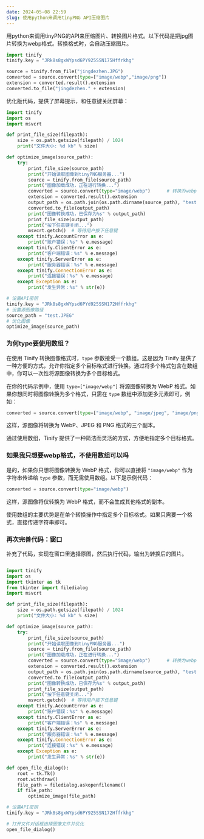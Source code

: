 ```yaml
---
date: 2024-05-08 22:59
slug: 使用python来调用tinyPNG API压缩图片
---
```


用python来调用tinyPNG的API来压缩图片、转换图片格式。以下代码是把jpg图片转换为webp格式。转换格式时，会自动压缩图片。

```python
import tinify
tinify.key = "JRk8s8gxWYpsd6PY925SSN175Hffrkhg"

source = tinify.from_file("jingdezhen.JPG")
converted = source.convert(type=["image/webp","image/png"])
extension = converted.result().extension
converted.to_file("jingdezhen." + extension)	
```

<!-- truncate -->

优化版代码，提供了屏幕提示，和任意键关闭屏幕：

```python
import tinify
import os
import msvcrt

def print_file_size(filepath):
    size = os.path.getsize(filepath) / 1024
    print("文件大小: %d kb" % size)

def optimize_image(source_path):
    try:
        print_file_size(source_path)
        print("开始读取图像到tinyPNG服务器...")
        source = tinify.from_file(source_path)
        print("图像加载成功，正在进行转换...")
        converted = source.convert(type="image/webp")      # 转换为webp
        extension = converted.result().extension
        output_path = os.path.join(os.path.dirname(source_path), "test." + extension)
        converted.to_file(output_path)
        print("图像转换成功，已保存为%s" % output_path)
        print_file_size(output_path)
        print("按下任意键关闭...")
        msvcrt.getch()  # 等待用户按下任意键
    except tinify.AccountError as e:
        print("账户错误：%s" % e.message)
    except tinify.ClientError as e:
        print("客户端错误：%s" % e.message)
    except tinify.ServerError as e:
        print("服务器错误：%s" % e.message)
    except tinify.ConnectionError as e:
        print("连接错误：%s" % e.message)
    except Exception as e:
        print("发生异常：%s" % str(e))

# 设置API密钥
tinify.key = "JRk8s8gxWYpsd6PYd925SSN172Hffrkhg"
# 设置源图像路径
source_path = "test.JPEG"
# 优化图像
optimize_image(source_path)
```



### 为何type要使用数组？

在使用 Tinify 转换图像格式时，`type` 参数接受一个数组。这是因为 Tinify 提供了一种方便的方式，允许你指定多个目标格式进行转换。通过将多个格式包含在数组中，你可以一次性将源图像转换为多个目标格式。

在你的代码示例中，使用 `type=["image/webp"]` 将源图像转换为 WebP 格式。如果你想同时将图像转换为多个格式，只需在 `type` 数组中添加更多元素即可，例如：

```python
converted = source.convert(type=["image/webp", "image/jpeg", "image/png"])
```

这样，源图像将转换为 WebP、JPEG 和 PNG 格式的三个副本。

通过使用数组，Tinify 提供了一种简洁而灵活的方式，方便地指定多个目标格式。

### 如果我只想要webp格式，不使用数组可以吗

是的，如果你只想将图像转换为 WebP 格式，你可以直接将 `"image/webp"` 作为字符串传递给 `type` 参数，而无需使用数组。以下是示例代码：

```python
converted = source.convert(type="image/webp")
```

这样，源图像将仅转换为 WebP 格式，而不会生成其他格式的副本。

使用数组的主要优势是在单个转换操作中指定多个目标格式。如果只需要一个格式，直接传递字符串即可。

### 再次完善代码：窗口

补充了代码，实现在窗口里选择原图，然后执行代码，输出为转换后的图片。

```python

import tinify
import os
import tkinter as tk
from tkinter import filedialog
import msvcrt

def print_file_size(filepath):
    size = os.path.getsize(filepath) / 1024
    print("文件大小: %d kb" % size)

def optimize_image(source_path):
    try:
        print_file_size(source_path)
        print("开始读取图像到tinyPNG服务器...")
        source = tinify.from_file(source_path)
        print("图像加载成功，正在进行转换...")
        converted = source.convert(type="image/webp")      # 转换为webp
        extension = converted.result().extension
        output_path = os.path.join(os.path.dirname(source_path), "test." + extension)
        converted.to_file(output_path)
        print("图像转换成功，已保存为%s" % output_path)
        print_file_size(output_path)
        print("按下任意键关闭...")
        msvcrt.getch()  # 等待用户按下任意键
    except tinify.AccountError as e:
        print("账户错误：%s" % e.message)
    except tinify.ClientError as e:
        print("客户端错误：%s" % e.message)
    except tinify.ServerError as e:
        print("服务器错误：%s" % e.message)
    except tinify.ConnectionError as e:
        print("连接错误：%s" % e.message)
    except Exception as e:
        print("发生异常：%s" % str(e))

def open_file_dialog():
    root = tk.Tk()
    root.withdraw()
    file_path = filedialog.askopenfilename()
    if file_path:
        optimize_image(file_path)

# 设置API密钥
tinify.key = "JRk8s8gxWYpsd6PY925SSN172Hffrkhg"

# 打开文件对话框选择图像文件并优化
open_file_dialog()
```




